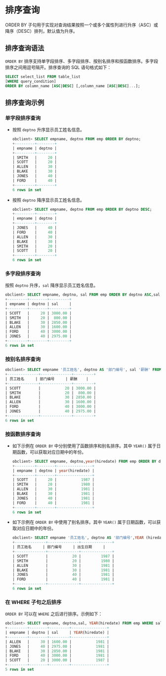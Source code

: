 排序查询 
=========================

ORDER BY 子句用于实现对查询结果按照一个或多个属性列进行升序（ASC）或降序（DESC）排列，默认值为升序。

排序查询语法 
---------------------------

`ORDER BY` 排序支持单字段排序、多字段排序、按别名排序和按函数排序。多字段排序之间用逗号隔开。排序查询的 SQL 语句格式如下：

```sql
SELECT select_list FROM table_list 
[WHERE query_condition] 
ORDER BY column_name [ASC|DESC] [,column_name [ASC|DESC]...];
```



排序查询示例 
---------------------------

### 单字段排序查询 

* 按照 `deptno` 升序显示员工姓名信息。

  ```sql
  obclient> SELECT empname, deptno FROM emp ORDER BY deptno;
  +---------+--------+
  | empname | deptno |
  +---------+--------+
  | SMITH   |     20 |
  | SCOTT   |     20 |
  | ALLEN   |     30 |
  | BLAKE   |     30 |
  | JONES   |     40 |
  | FORD    |     40 |
  +---------+--------+
  6 rows in set
  ```

  

* 按照 `deptno` 降序显示员工姓名信息。

  ```sql
  obclient> SELECT empname, deptno FROM emp ORDER BY deptno DESC;
  +---------+--------+
  | empname | deptno |
  +---------+--------+
  | JONES   |     40 |
  | FORD    |     40 |
  | ALLEN   |     30 |
  | BLAKE   |     30 |
  | SMITH   |     20 |
  | SCOTT   |     20 |
  +---------+--------+
  6 rows in set
  ```

  




### 多字段排序查询 

按照 `deptno` 升序，`sal` 降序显示员工姓名信息。

```sql
obclient> SELECT empname, deptno, sal FROM emp ORDER BY deptno ASC,sal DESC;
+---------+--------+---------+
| empname | deptno | sal     |
+---------+--------+---------+
| SCOTT   |     20 | 3000.00 |
| SMITH   |     20 |  800.00 |
| BLAKE   |     30 | 2850.00 |
| ALLEN   |     30 | 1600.00 |
| FORD    |     40 | 3000.00 |
| JONES   |     40 | 2975.00 |
+---------+--------+---------+
6 rows in set
```



### 按别名排序查询 

```sql
obclient> SELECT empname '员工姓名', deptno AS '部门编号', sal '薪酬' FROM emp ORDER BY 部门编号 ASC,薪酬 DESC;
+--------------+--------------+---------+
| 员工姓名     | 部门编号     | 薪酬    |
+--------------+--------------+---------+
| SCOTT        |           20 | 3000.00 |
| SMITH        |           20 |  800.00 |
| BLAKE        |           30 | 2850.00 |
| ALLEN        |           30 | 1600.00 |
| FORD         |           40 | 3000.00 |
| JONES        |           40 | 2975.00 |
+--------------+--------------+---------+
6 rows in set
```



### 按函数排序查询 

* 如下示例在 `ORDER BY` 中分别使用了函数排序和别名排序。其中 `YEAR()` 属于日期函数，可以获取对应日期中的年份。

  ```sql
  obclient> SELECT empname, deptno,year(hiredate) FROM emp ORDER BY deptno ASC,YEAR(hiredate) DESC;
  +---------+--------+----------------+
  | empname | deptno | year(hiredate) |
  +---------+--------+----------------+
  | SCOTT   |     20 |           1987 |
  | SMITH   |     20 |           1980 |
  | ALLEN   |     30 |           1981 |
  | BLAKE   |     30 |           1981 |
  | JONES   |     40 |           1981 |
  | FORD    |     40 |           1981 |
  +---------+--------+----------------+
  6 rows in set
  ```

  

* 如下示例在 `ORDER BY` 中使用了别名排序。其中 `YEAR()` 属于日期函数，可以获取对应日期中的年份。

  ```sql
  obclient> SELECT empname '员工姓名', deptno AS '部门编号',YEAR (hiredate) '出生日期' FROM emp ORDER BY deptno ASC,出生日 期 DESC;
  +--------------+--------------+--------------+
  | 员工姓名     | 部门编号     | 出生日期     |
  +--------------+--------------+--------------+
  | SCOTT        |           20 |         1987 |
  | SMITH        |           20 |         1980 |
  | ALLEN        |           30 |         1981 |
  | BLAKE        |           30 |         1981 |
  | JONES        |           40 |         1981 |
  | FORD         |           40 |         1981 |
  +--------------+--------------+--------------+
  6 rows in set
  ```

  




### 在 WHERE 子句之后排序 

`ORDER BY` 可以在 `WHERE` 之后进行排序。示例如下：

```sql
obclient> SELECT empname, deptno,sal, YEAR(hiredate) FROM emp WHERE sal>=1000 ORDER BY YEAR(hiredate);
+---------+--------+---------+----------------+
| empname | deptno | sal     | YEAR(hiredate) |
+---------+--------+---------+----------------+
| ALLEN   |     30 | 1600.00 |           1981 |
| JONES   |     40 | 2975.00 |           1981 |
| BLAKE   |     30 | 2850.00 |           1981 |
| FORD    |     40 | 3000.00 |           1981 |
| SCOTT   |     20 | 3000.00 |           1987 |
+---------+--------+---------+----------------+
5 rows in set
```


